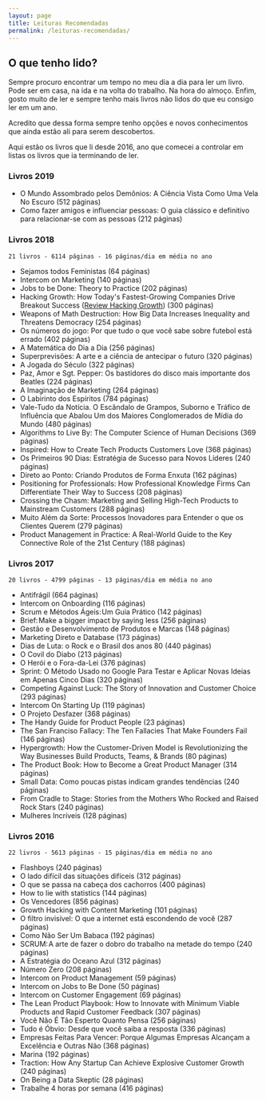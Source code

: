 ```yaml
---
layout: page
title: Leituras Recomendadas
permalink: /leituras-recomendadas/
---
```


## O que tenho lido?

Sempre procuro encontrar um tempo no meu dia a dia para ler um livro. Pode ser em casa, na ida e na volta do trabalho. Na hora do almoço. Enfim, gosto muito de ler e sempre tenho mais livros não lidos do que eu consigo ler em um ano. 

Acredito que dessa forma sempre tenho opções e novos conhecimentos que ainda estão ali para serem descobertos.

Aqui estão os livros que li desde 2016, ano que comecei a controlar em listas os livros que ia terminando de ler.

### Livros 2019
- O Mundo Assombrado pelos Demônios: A Ciência Vista Como Uma Vela No Escuro (512 páginas)
- Como fazer amigos e influenciar pessoas: O guia clássico e definitivo para relacionar-se com as pessoas (212 páginas)

### Livros 2018
```21 livros - 6114 páginas - 16 páginas/dia em média no ano```
- Sejamos todos Feministas (64 páginas)
- Intercom on Marketing (140 páginas)
- Jobs to be Done: Theory to Practice (202 páginas)
- Hacking Growth: How Today's Fastest-Growing Companies Drive Breakout Success ([Review Hacking Growth](https://www.felipebarbosa.me/hacking-growth/)) (300 páginas) 
- Weapons of Math Destruction: How Big Data Increases Inequality and Threatens Democracy (254 páginas)
- Os números do jogo: Por que tudo o que você sabe sobre futebol está errado (402 páginas)
- A Matemática do Dia a Dia (256 páginas)
- Superprevisões: A arte e a ciência de antecipar o futuro (320 páginas) 
- A Jogada do Século (322 páginas)
- Paz, Amor e Sgt. Pepper: Os bastidores do disco mais importante dos Beatles (224 páginas)
- A Imaginação de Marketing (264 páginas)
- O Labirinto dos Espíritos (784 páginas)
- Vale-Tudo da Notícia. O Escândalo de Grampos, Suborno e Tráfico de Influência que Abalou Um dos Maiores Conglomerados de Mídia do Mundo (480 páginas)
- Algorithms to Live By: The Computer Science of Human Decisions (369 páginas)
- Inspired: How to Create Tech Products Customers Love (368 páginas)
- Os Primeiros 90 Dias: Estratégia de Sucesso para Novos Líderes (240 páginas)
- Direto ao Ponto: Criando Produtos de Forma Enxuta (162 páginas)
- Positioning for Professionals: How Professional Knowledge Firms Can Differentiate Their Way to Success (208 páginas)
- Crossing the Chasm: Marketing and Selling High-Tech Products to Mainstream Customers (288 páginas)
- Muito Além da Sorte: Processos Inovadores para Entender o que os Clientes Querem (279 páginas)
- Product Management in Practice: A Real-World Guide to the Key Connective Role of the 21st Century (188 páginas)

### Livros 2017
```20 livros - 4799 páginas - 13 páginas/dia em média no ano```
- Antifrágil (664 páginas)
- Intercom on Onboarding (116 páginas)
- Scrum e Métodos Ágeis: Um Guia Prático (142 páginas)
- Brief: Make a bigger impact by saying less (256 páginas)
- Gestão e Desenvolvimento de Produtos e Marcas (148 páginas)
- Marketing Direto e Database (173 páginas)
- Dias de Luta: o Rock e o Brasil dos anos 80 (440 páginas)
- O Covil do Diabo (213 páginas)
- O Herói e o Fora-da-Lei (376 páginas)
- Sprint: O Método Usado no Google Para Testar e Aplicar Novas Ideias em Apenas Cinco Dias (320 páginas)
- Competing Against Luck: The Story of Innovation and Customer Choice (293 páginas)
- Intercom On Starting Up (119 páginas)
- O Projeto Desfazer (368 páginas)
- The Handy Guide for Product People (23 páginas)
- The San Franciso Fallacy: The Ten Fallacies That Make Founders Fail (146 páginas)
- Hypergrowth: How the Customer-Driven Model is Revolutionizing the Way Businesses Build Products, Teams, & Brands (80 páginas)
- The Product Book: How to Become a Great Product Manager (314 páginas)
- Small Data: Como poucas pistas indicam grandes tendências (240 páginas)
- From Cradle to Stage: Stories from the Mothers Who Rocked and Raised Rock Stars (240 páginas)
- Mulheres Incríveis (128 páginas)

### Livros 2016 
```22 livros - 5613 páginas - 15 páginas/dia em média no ano```
- Flashboys (240 páginas)
- O lado difícil das situações difíceis (312 páginas) 
- O que se passa na cabeça dos cachorros (400 páginas)
- How to lie with statistics (144 páginas)
- Os Vencedores (856 páginas)
- Growth Hacking with Content Marketing (101 páginas)
- O filtro invisível: O que a internet está escondendo de você (287 páginas)
- Como Não Ser Um Babaca (192 páginas)
- SCRUM: A arte de fazer o dobro do trabalho na metade do tempo (240 páginas)
- A Estratégia do Oceano Azul (312 páginas)
- Número Zero (208 páginas)
- Intercom on Product Management (59 páginas)
- Intercom on Jobs to Be Done (50 páginas)
- Intercom on Customer Engagement (69 páginas)
- The Lean Product Playbook: How to Innovate with Minimum Viable Products and Rapid Customer Feedback (307 páginas)
- Você Não É Tão Esperto Quanto Pensa (256 páginas)
- Tudo é Óbvio: Desde que você saiba a resposta (336 páginas)
- Empresas Feitas Para Vencer: Porque Algumas Empresas Alcançam a Excelência e Outras Não (368 páginas)
- Marina (192 páginas)
- Traction: How Any Startup Can Achieve Explosive Customer Growth (240 páginas)
- On Being a Data Skeptic (28 páginas)
- Trabalhe 4 horas por semana (416 páginas)
